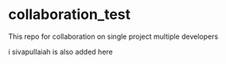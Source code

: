 # collaboration_test

This repo for collaboration on single project multiple developers

i sivapullaiah is also added here
